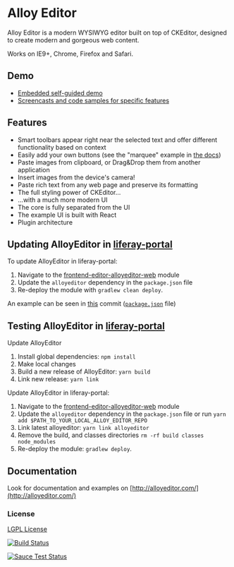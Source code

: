 # Alloy Editor

Alloy Editor is a modern WYSIWYG editor built on top of CKEditor, designed to create modern and gorgeous web content.

Works on IE9+, Chrome, Firefox and Safari.

## Demo

-   [Embedded self-guided demo](http://alloyeditor.com)
-   [Screencasts and code samples for specific features](https://alloyeditor.com/docs/features/)

## Features

-   Smart toolbars appear right near the selected text and offer different functionality based on context
-   Easily add your own buttons (see the "marquee" example in [the docs](https://alloyeditor.com/docs/develop/create/create_buttons.html))
-   Paste images from clipboard, or Drag&Drop them from another application
-   Insert images from the device's camera!
-   Paste rich text from any web page and preserve its formatting
-   The full styling power of CKEditor...
-   ...with a much more modern UI
-   The core is fully separated from the UI
-   The example UI is built with React
-   Plugin architecture

## Updating AlloyEditor in [liferay-portal](https://github.com/liferay/liferay-portal)

To update AlloyEditor in liferay-portal:

1. Navigate to the [frontend-editor-alloyeditor-web](https://github.com/liferay/liferay-portal/tree/master/modules/apps/frontend-editor/frontend-editor-alloyeditor-web) module
2. Update the `alloyeditor` dependency in the `package.json` file
3. Re-deploy the module with `gradlew clean deploy`.

An example can be seen in [this](https://github.com/liferay/alloy-editor/commit/0525c86b6d09c85b720ceaf52807f7a96feaeb2b#diff-b9cfc7f2cdf78a7f4b91a753d10865a2) commit ([`package.json`](https://github.com/liferay/alloy-editor/blob/0525c86b6d09c85b720ceaf52807f7a96feaeb2b/package.json) file)



## Testing AlloyEditor in [liferay-portal](https://github.com/liferay/liferay-portal)

Update AlloyEditor

1. Install global dependencies: `npm install`
2. Make local changes
3. Build a new release of AlloyEditor: `yarn build`
4. Link new release: `yarn link`

Update AlloyEditor in liferay-portal:

1. Navigate to the [frontend-editor-alloyeditor-web](https://github.com/liferay/liferay-portal/tree/master/modules/apps/frontend-editor/frontend-editor-alloyeditor-web) module
2. Update the `alloyeditor` dependency in the `package.json` file or run `yarn add $PATH_TO_YOUR_LOCAL_ALLOY_EDITOR_REPO`
3. Link latest alloyeditor: `yarn link alloyeditor`
4. Remove the build, and classes directories `rm -rf build classes node_modules`
5. Re-deploy the module: `gradlew deploy`.

## Documentation

Look for documentation and examples on [http://alloyeditor.com/](http://alloyeditor.com/)

### License

[LGPL License](LICENSE.md)

[![Build Status](https://travis-ci.org/liferay/alloy-editor.svg)](https://travis-ci.org/liferay/alloy-editor)

[![Sauce Test Status](https://saucelabs.com/browser-matrix/alloy-editor.svg)](https://saucelabs.com/u/alloy-editor)
